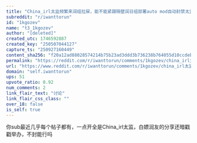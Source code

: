 ```yaml
---
title: "China_irl太监频繁来润组拉屎，能不能紧跟隔壁润日组部署auto mod自动封禁太监"
subreddit: "r/iwanttorun"
id: "1kgozev"
name: "t3_1kgozev"
author: "[deleted]"
created_utc: 1746592887
created_key: "250507044127"
capture_ts: "250927160449"
content_sha256: "f20a12ad88028574214b75b23ad3ddd3b736238b764055d10ccdebd0dd845038"
permalink: "https://reddit.com/r/iwanttorun/comments/1kgozev/china_irl太监频繁来润组拉屎能不能紧跟隔壁润日组部署auto_mod自动封禁太监/"
url: "https://www.reddit.com/r/iwanttorun/comments/1kgozev/china_irl太监频繁来润组拉屎能不能紧跟隔壁润日组部署auto_mod自动封禁太监/"
domain: "self.iwanttorun"
ups: 51
upvote_ratio: 0.92
num_comments: 2
link_flair_text: "讨论"
link_flair_css_class: ""
over_18: false
is_self: true
---
```


你sub最近几乎每个帖子都有，一点开全是China_irl太监，白嫖润友的分享还暗戳戳举办，不封能行吗
